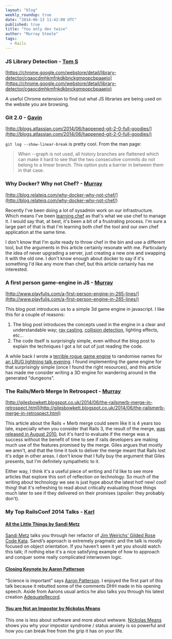 ```yaml
---
layout: "blog"
weekly_roundup: true
date: "2014-06-13 11:42:00 UTC"
published: true
title: "You only dev twice"
author: "Murray Steele"
tags:
  - Rails
---
```


### JS Library Detection - [Tom S](http://www.unboxedconsulting.com/people/tom-sabin)

[https://chrome.google.com/webstore/detail/library-detector/cgaocdmhkmfnkdkbnckgmpopcbpaaejo](https://chrome.google.com/webstore/detail/library-detector/cgaocdmhkmfnkdkbnckgmpopcbpaaejo)

A useful Chrome extension to find out what JS libraries are being used on the website you are browsing.

### Git 2.0 - [Gavin](http://www.unboxedconsulting.com/people/gavin-van-lelyveld)

[http://blogs.atlassian.com/2014/06/happened-git-2-0-full-goodies/](http://blogs.atlassian.com/2014/06/happened-git-2-0-full-goodies/)

``git log --show-linear-break`` is pretty cool. From the man page:

> When --graph is not used, all history branches are flattened which can make it hard to
> see that the two consecutive commits do not belong to a linear branch. This option puts
> a barrier in between them in that case.

### Why Docker? Why not Chef? - [Murray](http://www.unboxedconsulting.com/people/murray-steele)

[http://blog.relateiq.com/why-docker-why-not-chef/](http://blog.relateiq.com/why-docker-why-not-chef/)

Recently I've been doing a lot of sysadmin work on our infrastructure.  Which means I've been [learning chef](http://gettingstartedwithchef.com/) as that's what we use chef to manage it.  I would say that, at best, it's been a bit of a frustrating process.  I'm sure a large part of that is that I'm learning both chef the tool and our own chef application at the same time.

I don't know that I'm quite ready to throw chef in the bin and use a different tool, but the arguments in this article certainly resonate with me.  Particularly the idea of never upgrading a server, just creating a new one and swapping it with the old one.  I don't know enough about docker to say if it's something I'd like any more than chef, but this article certainly has me interested.

### A first person game-engine in JS - [Murray](http://www.unboxedconsulting.com/people/murray-steele)

[http://www.playfuljs.com/a-first-person-engine-in-265-lines/](http://www.playfuljs.com/a-first-person-engine-in-265-lines/)

This blog post introduces us to a simple 3d game engine in javascript.  I like this for a couple of reasons:

1. The blog post introduces the concepts used in the engine in a clear and understandable way; [ray casting](https://en.wikipedia.org/wiki/Ray_casting), [collision detection](https://en.wikipedia.org/wiki/Collision_detection), lighting effects, etc...
2. The code itself is surprisingly simple, even without the blog post to explain the techniques I  got a lot out of just reading the code.

A while back I wrote a [terrible rogue game engine](https://github.com/h-lame/lruggery/tree/master/names_from_a_hat/rogue) to randomise names for [an LRUG lightning talk evening](http://lrug.org/meetings/2012/01/24/february-2012-meeting/).  I found implementing the game engine for that surprisingly simple (once I found the right resources), and this article has made me consider writing a 3D engine for wandering around in the generated "dungeons".

### The Rails/Merb Merge In Retrospect - [Murray](http://www.unboxedconsulting.com/people/murray-steele)

[http://gilesbowkett.blogspot.co.uk/2014/06/the-railsmerb-merge-in-retrospect.html](http://gilesbowkett.blogspot.co.uk/2014/06/the-railsmerb-merge-in-retrospect.html)

This article about the Rails + Merb merge could seem like it is 4 years too late, especially when you consider that Rails 3, the result of the merge, [was released in August 2010](http://weblog.rubyonrails.org/2010/8/29/rails-3-0-it-s-done/), but it's hard to evaluate if the merge was a success without the benefit of time to see if rails developers are making much use of the features promised by the merge.  Giles argues that mostly we aren't, and that the time it took to deliver the merge meant that Rails lost it's edge in other areas.  I don't know that I fully buy the argument that Giles presents, but I'm definitely sympathetic to it.

Either way, I think it's a useful piece of writing and I'd like to see more articles that explore this sort of reflection on technology.  So much of the writing about technology we see is just hype about the latest hot! new! cool! thing! that it's refreshing to read about critically evaluating those things much later to see if they delivered on their promises (*spoiler*: they probably don't).

### My Top RailsConf 2014 Talks - [Karl](http://www.unboxedconsulting.com/people/karl-entwistle)

#### [All the Little Things by Sandi Metz](https://www.youtube.com/watch?v=8bZh5LMaSmE)

[Sandi Metz](http://www.sandimetz.com/) talks you through her refactor of [Jim Weirichs’ Gilded Rose Code Kata](https://github.com/jimweirich/gilded_rose_kata). Sandi’s approach is extremely pragmatic and the talk is mostly focused on object orientation. If you haven’t seen it yet you should watch this talk; if nothing else it's a nice satisfying example of how to approach and conquer some really complicated interwoven logic.

#### [Closing Keynote by Aaron Patterson](https://www.youtube.com/watch?v=BTTygyxuGj8)

“Science is important” says [Aaron Patterson](http://tenderlovemaking.com/). I enjoyed the first part of this talk because it rebutted some of the comments DHH made in his opening speech. Aside from Aarons usual antics he also talks you through his latest creation [AdequateRecord](http://tenderlovemaking.com/2014/02/19/adequaterecord-pro-like-activerecord.html).

#### [You are Not an Impostor by Nickolas Means](https://www.youtube.com/watch?v=l_Vqp1dPuPo)

This one is less about software and more about wetware. [Nickolas Means](http://nickol.as/) shows you why your impostor syndrome / status anxiety is so powerful and how you can break free from the grip it has on your life.
